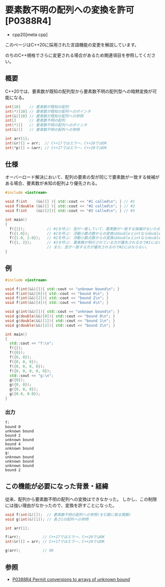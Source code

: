 # 要素数不明の配列への変換を許可 [P0388R4]

* cpp20[meta cpp]

<!-- start lang caution -->

このページはC++20に採用された言語機能の変更を解説しています。

のちのC++規格でさらに変更される場合があるため関連項目を参照してください。

<!-- last lang caution -->

## 概要

C++20では、要素数が既知の配列型から要素数不明の配列型への暗黙変換が可能になる。

```cpp
int[10]    // 要素数が既知の配列
int(*)[10] // 要素数が既知の配列へのポインタ
int(&)[10] // 要素数が既知の配列への参照
int[]      // 要素数不明の配列
int(*)[]   // 要素数不明の配列へのポインタ
int(&)[]   // 要素数不明の配列への参照
```

```cpp
int arr[1];
int(&r)[] = arr;  // C++17ではエラー、C++20ではOK
int(*p)[] = &arr; // C++17ではエラー、C++20ではOK
```

## 仕様

オーバーロード解決において、配列の要素の型が同じで要素数が一致する候補がある場合、要素数が未知の配列より優先される。

```cpp example
#include <iostream>

void f(int    (&&)[] ){ std::cout << "#1 called\n"; } // #1
void f(double (&&)[] ){ std::cout << "#2 called\n"; } // #2
void f(int    (&&)[2]){ std::cout << "#3 called\n"; } // #3

int main()
{
  f({1});          // #1を呼ぶ: 型が一致していて、要素数が一致する候補がないため#1になる。
  f({1.0});        // #2を呼ぶ: 浮動小数点数からの変換はdoubleとintならdoubleが選ばれる。
  f({1.0, 2.0});   // #2を呼ぶ: 浮動小数点数からの変換はdoubleとintならdoubleが選ばれる。
  f({1, 2});       // #3を呼ぶ: 要素数が明示されている方が優先されるので#1にはならない。
                   // また、型が一致する方が優先されるので#2にはならない。
}
```

## 例
```cpp example
#include <iostream>

void f(int(&&)[]){ std::cout << "unknown bound\n"; }
void f(int(&&)[0]){ std::cout << "bound 0\n"; }
void f(int(&&)[2]){ std::cout << "bound 2\n"; }
void f(int(&&)[4]){ std::cout << "bound 4\n"; }

void g(int(&&)[]){ std::cout << "unknown bound\n"; }
void g(double(&&)[0]){ std::cout << "bound 0\n"; }
void g(double(&&)[1]){ std::cout << "bound 1\n"; }
void g(double(&&)[2]){ std::cout << "bound 2\n"; }

int main()
{
  std::cout << "f:\n";
  f({});
  f({0});
  f({0, 0});
  f({0, 0, 0});
  f({0, 0, 0, 0});
  f({0, 0, 0, 0, 0});
  std::cout << "g:\n";
  g({0});
  g({0, 0});
  g({0, 0, 0});
  g({0.0, 0.0});
}
```

### 出力
```
f:
bound 0
unknown bound
bound 2
unknown bound
bound 4
unknown bound
g:
unknown bound
unknown bound
unknown bound
bound 2
```

## この機能が必要になった背景・経緯

従来、配列から要素数不明の配列への変換はできなかった。
しかし、この制限には強い理由がなかったので、変換を許すことになった。

```cpp
void f(int(&)[]);  // 要素数不明の配列への参照(を引数に取る関数)
void g(int(&)[1]); // 長さ1の配列への参照

int arr[1];

f(arr);          // C++17ではエラー、C++20ではOK
int(&r)[] = arr; // C++17ではエラー、C++20ではOK

g(arr);          // OK
```

## 参照

* [P0388R4 Permit conversions to arrays of unknown bound](http://www.open-std.org/jtc1/sc22/wg21/docs/papers/2019/p0388r4.html)